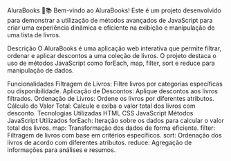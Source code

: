 AluraBooks
🚀📚 Bem-vindo ao AluraBooks! Este é um projeto desenvolvido para demonstrar a utilização de métodos avançados de JavaScript para criar uma experiência dinâmica e eficiente na exibição e manipulação de uma lista de livros.

Descrição
O AluraBooks é uma aplicação web interativa que permite filtrar, ordenar e aplicar descontos a uma coleção de livros. O projeto destaca o uso de métodos JavaScript como forEach, map, filter, sort e reduce para manipulação de dados.

Funcionalidades
Filtragem de Livros: Filtre livros por categorias específicas ou disponibilidade.
Aplicação de Descontos: Aplique descontos aos livros filtrados.
Ordenação de Livros: Ordene os livros por diferentes atributos.
Cálculo do Valor Total: Calcule e exiba o valor total dos livros com desconto.
Tecnologias Utilizadas
HTML
CSS
JavaScript
Métodos JavaScript Utilizados
forEach: Iteração sobre os dados para calcular o valor total dos livros.
map: Transformação dos dados de forma eficiente.
filter: Filtragem de livros com base em critérios específicos.
sort: Ordenação dos livros de acordo com diferentes atributos.
reduce: Agregação de informações para análises e resumos.

